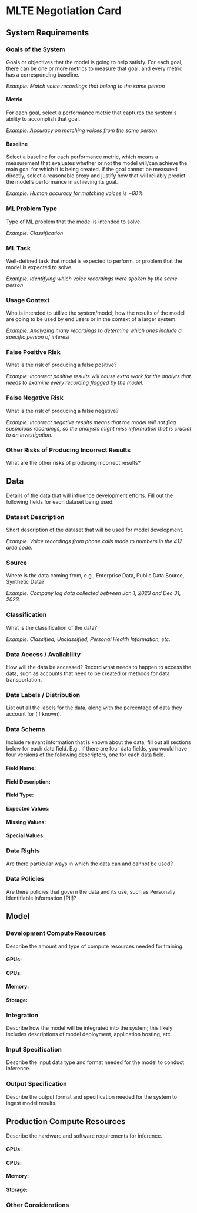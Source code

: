 # MLTE Negotiation Card

## System Requirements

### Goals of the System

Goals or objectives that the model is going to help satisfy. For each goal, there can be one or more metrics to measure that goal, and every metric has a corresponding baseline.

*Example: Match voice recordings that belong to the same person*

#### Metric

For each goal, select a performance metric that captures the system's ability to accomplish that goal.

*Example: Accuracy on matching voices from the same person*

#### Baseline 

Select a baseline for each performance metric, which means a measurement that evaluates whether or not the model will/can achieve the main goal for which it is being created. If the goal cannot be measured directly, select a reasonable proxy and justify how that will reliably predict the model’s performance in achieving its goal.

*Example: Human accuracy for matching voices is ~60%*

### ML Problem Type 

Type of ML problem that the model is intended to solve.

*Example: Classification*

### ML Task 

Well-defined task that model is expected to perform, or problem that the model is expected to solve.

*Example: Identifying which voice recordings were spoken by the same person*

### Usage Context

Who is intended to utilize the system/model; how the results of the model are going to be used by end users or in the context of a larger system.

*Example: Analyzing many recordings to determine which ones include a specific person of interest*

### False Positive Risk 

What is the risk of producing a false positive?

*Example: Incorrect positive results will cause extra work for the analyts that needs to examine every recording flagged by the model.*

### False Negative Risk

What is the risk of producing a false negative?

*Example: Incorrect negative results means that the model will not flag suspicious recordings, so the analysts might miss information that is crucial to an investigation.*

### Other Risks of Producing Incorrect Results

What are the other risks of producing incorrect results?

## Data

Details of the data that will influence development efforts. Fill out the following fields for each dataset being used.

### Dataset Description

Short description of the dataset that will be used for model development.

*Example: Voice recordings from phone calls made to numbers in the 412 area code.*

### Source

Where is the data coming from, e.g., Enterprise Data, Public Data Source, Synthetic Data?

*Example: Company log data collected between Jan 1, 2023 and Dec 31, 2023.*

### Classification

What is the classification of the data?

*Example: Classified, Unclassified, Personal Health Information, etc.*

### Data Access / Availability

How will the data be accessed? Record what needs to happen to access the data, such as accounts that need to be created or methods for data transportation.

### Data Labels / Distribution
List out all the labels for the data, along with the percentage of data they account for (if known).

### Data Schema

Include relevant information that is known about the data; fill out all sections below for each data field. E.g., if there are four data fields, you would have four versions of the following descriptors, one for each data field.

#### Field Name: 
#### Field Description: 
#### Field Type: 
#### Expected Values: 
#### Missing Values: 
#### Special Values: 

### Data Rights

Are there particular ways in which the data can and cannot be used?

### Data Policies 

Are there policies that govern the data and its use, such as Personally Identifiable Information [PII]?

## Model

### Development Compute Resources

Describe the amount and type of compute resources needed for training.

#### GPUs: 
#### CPUs: 
#### Memory: 
#### Storage: 

### Integration

Describe how the model will be integrated into the system; this likely includes descriptions of model deployment, application hosting, etc.

### Input Specification

Describe the input data type and format needed for the model to conduct inference.

### Output Specification

Describe the output format and specification needed for the system to ingest model results.

## Production Compute Resources

Describe the hardware and software requirements for inference.

#### GPUs: 
#### CPUs: 
#### Memory: 
#### Storage: 

### Other Considerations